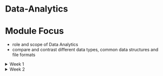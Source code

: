 # Data-Analytics
# Module Focus
  - role and scope of Data Analytics
  - compare and contrast different data types, common data structures and file formats
<details>
<summary> Week 1 </summary>
<br>
  
# The basic of Data
  ## What is Data Analytics
  - is to examine and transform raw data into actionable insights that guide inforemed decision-making processess within an orgarnisation.
  - key responsibilities and skills
    - Data Collection and Preparation - sourcing data, cleaning and organizing data
    - Data aanlysis - employing statistical methods, ML techniques to interpret data, Identify trends and patterns not obvious.
    - Data visualization - creating visual presentations of data eg. charts and dashboards to make complex information easily understandable.
    - Decision Support - make recommendations based on data-driven insights guiding besiness decisions
    - Collaboration and Communication - collaborate with other ddepartements to understand their data needs and effectively communicate complex data findings to non-technical stakeholders.
    - Continuous Learning and Adaptation - keeping up-to=date with latest trends and adapt to new analytiacl model and methods.

  TASK 
  - Data Analyst 
    - Maths and Stats
    - python and sql
    - data collection , data analysis, data visualisation
    - collaboration and communication, continuous learning and adaptation
         
  3 major piilars that allow analytics programs to thrive : Data, Storage and Computing power.

  ## The Analytics Process
  - The process is iterative rather than sequantial as you can return/revisit to any stage if theres a error in your data.
  - AI :
  - ML :
  - Deep Learning :
     
  ## Data Governance
  - is the slab of stone that supports the 3 pillars.
  - ensure that the organization has high-quality data and is able to effectively control that data.

    ### Analytics tools
    - automate data analysis, improving ability to acquire, clean, manipulate, visualize and analyze data.

# Understand Data
  ## Data Types
  - a data element is an attribute about a person, place. they describe characteristics of activities.
  - data type limits the values a data element can have.

  ## Structures data types
  - is tabular data like a spreadsheet.
  - character data types limits data entry to only valid characters.
  
  ## Unstructured
  - is any type of data that does not fit neatly into the tabular model.
  - eg. digital images, audio and video recordings
  - storing unstructured data
    - binary

  ## Categories of data
  - Quantitative (How much/many?) vs Qualitative Data (What/why?)
  - Discrete vs Countinuous Data
    - discreete represent measurements that cant be subdivided. eg. whole number
    - Countinuous can represent measure of average and have decimal 
    - Quantitative (can be both), but Qualitative is discrete
  - Categorical Data
    - Text data with known, finite number of categories
  - Dimensional Data
    - is an approach to arranging data to facilitate analysis.
   
  ## Common Structures
  ### Structured data
  - Tabular data is structured data with values stored in consistent manner and organized into rows and columns. facilitates aggregation
  - specify a unique key to identify values in a row

  ### Unstructured
  - is qualitative, describing the characteristics of an event or object.
  - eg. images, audio , video and descriptive text
  - machine data is common source of unstructured data as machines operates they create a digital footprint that data is unstructured
  - storage - key is a unique identifier and value is the data itself.

  ### Semi-Structured
  - is data that has structure and that is not tabular. eg Email
  - Every Email has structural components eg. recipient, sender, subject, date and time
  - body of email is unstructured text, while attachments can be anything type of file.

  ## Common File formats
  - facilitate data exchange and tool interoperability.
  - Text Files
  - Fixed-Width Files
  - JavaScript Object Notation
  - Extensible Markup Language (XML)
  - HyperText Markup Language (HTML)

# Data Preparation and Exploration
- Module focus
  - understand how to explore and acquire data
  - learn databases and need to classify and store or structure data
  - data manipulation techniques and how to manage data quality
  - fundamentals of stats and analysis techniques
 
  ## Databases and Data Acquisition
  - Two categories of databases
    - Relational - for storing and processing structured data
    - Nonrelational - 

  ### The Relational Model
  - The entity relationship diagram (ERD) is a visual of data modelling process, it shows the connection between related entities.
  - cardinality refers to the relationship between two entities.
  - unary relationship is when an entity has a connection with itself.
  - A binary relationship connects two entities
   
  ### Relational Databases
  - Relational databasess let you make operational system out of an ERD, Relational entities correspond to databases tables, and entity attributes correspond to table columns.
  - An associative table is both a table and a relationship
  - every row in a relational database must be unique
  - a prinmary key is one or more attributes that uniquely identify a specific row
  - a foreign key is or more columns in one table that points to corresponding columns in a related table, FK enforces referential integrity.
   
  RELATIONAL VS NON-RELATION
  - Relational - data consistency, security, ease of back up
  - Non-Relational - flexibility, high scalability, cost effective
   
  ### Non-Relational Databases
  - does not have a predefined strucure based or tabular data
  - examples
    - key-value database
      - key is globally unique across entire database
      - the data corresponding eith key can structured or ustructured
      - can scale to accomododate many simultaneous request without impacting perfomance.
    - Document
      - is similar to key-value database bbut the value is restricted to a specific structured format eg JSON
    - Column-Family
      - use an index to identify data in groups of related columns.
      - good ability to scale
    - Graph
      - specialize in exploring relationship between pieces of data.
      - each animal and person represent a node in the graph.

  ## Database Use cases
  ### Online Transactional Processing (OLTP)
  - handles daily transactions eg booking flight, or ordering online
  - balance the ability to write and read data efficiently

  ### Normalisation
  - is a process for structuring a database in a way that minimizes duplication of data.
  - First nomrmal form(!NF) is when every row in a table and every column contains a unique value
  - Second Normal Form(2NF) starts where 1NF leaves off, all nonprimary key values must depend on the entire primary key.
  - Third Normal Form(3NF) all columns must depend on only the primary key (highly normalized)

  ### Online Analytical Processing (OLAP)
  - focus on ability of organizations to analyze data.
  - OLAP and OLTP databases can use relational database but their structures are different.
  - OLTP balance transactional read and write perfomance, resulting in highly normalised design (3NF)
  - OLAP have denormalized design, this is wider tables distribution of data instead of multiple tables. more efficient for analytical queries to read large amount of data for single table.

   ### Schema Concepts
   - Tradictional systems require highly normalised databases, denormalized is for analytical systems.
   - A *Data warehouse* - is database thats aggregates data from many transactional systems for analytical purposes. (Facilitates analytics)
   - A *Data mart* is a subset of a data warehouse. DW server entire organization whereas DM focus on particular department within organization.
   - A *Data Lake* - stores raw data in its native format instead of conforming to a relational database structure.

  VIDEO
  - Database - relational database - record data (OLTP) - stored in tables , data is highly detailed, flexible
  - DW - used for analytical processing(OLAP) - databases send data to data warehouse via ETL process - data is summarized


|   DATABASE           |  DATA WAREHOUSE            |
| ------------ | ------------ |
| Transactions             | Analytics and reporting             |
| fresh and detailed data             | refreshed periodically and summarized             |
| slow when querying large amounts of data and slow down transactional processes   |  faster and dont interfere with any processes            |

  - Data lake - designed to capture raw data - made for large amounts of data
  - Star schema facilitate analytical processing, denormalized to improve read perfomance over large data,simple queries, data from OLTP into star create large data duplication so consume more space, DM use star 
  - snownflake - less denormalized,  complex query as tables grows, more complex, less storage, DW use snowflake

  ### Dimensionality
  - refers to the number of attributes a table has.
  - greater the attributes the greater higher the dimensionality.


  ## Data acquisition COncepts
  ### Integration
  - Data from transactional systems flow into data warehouses and data marts for analysis.
  - you retrieve, reshape, insert data to move data between operational and analytical environments. you can use variety of methods to transfer data efficiently and effectively.
  - one approach is Extract, Transform, and Load (ETL0
    1. Extract - extract data from source to staging area. goal is move data from relational database into a flat file
    2. Transform - goal reformat data from its transactional to data warehouse's analytical design
    3. Load - ensure data gets into the analytical system
   
  - ELT has speed advantages


  ### Data collection methods
  - Application Programming Interfaces(APIs)
  - Web services
  - Web Scrabing
  - Human in the loop
  - Surveys
  - Survey tools
  - Observation
  - Sampling

  ## Working with Data
  - to turn a database design into an operation database ready to accept data, you use Data Definition Language(DDL) components of SQL.
  - DDL lets you create, modify and delete tables
  - to generate insights, use Data Manipulation Language(DML) capabilities of SQL to insert, modify and retrieve information from databases.
  - DDL manage structure while DML manage data in the database

  ### Data Manipulation
  - 4 possible actions
    - Create new data
    - Read existing data
    - Update existing data
    - Delete existing data
  - CRUD operations

    Data Manipulation in SQL

    |  Operation     |  SQL Keyword     |  Description  |
    | -------------- |  --------------  |  --------------  |
    |  Create        |  INSERT          |  Creates new data in an existing table  |
    |  Read          |  SELECT          |  Retrieves data from an existing table  |
    |  Update        |  UPDATE          |  Changes existing data in an existing table  |
    |  Delete        |  DELETE          |  Removes existing data from an existing table  |



# Data Quality
- challenges of data quality
- data manipulation techniques
- applying data quality control

## Data Quality Challenges
- examining each data source and its own unique quality issues.

  ### Duplicate Data
  - occurs when data representing the same transaction is accidentally duplicated within a system.
  - resolve by prevent its creation and duplicate resolution process
  - source is having multiple data sources
 
  ### Redundant Data
  - is a function of intergrating multiple systems.
  - happens when same data exist in multiple places, also inaapropriate database design.
  - shared data elements
  - resolving redundant data
    - synchronization to shared data elements
    - resturcture tables
   
  ### Missing Values (Null Values)
  - impacts data quality
  - occur when you expect an attribute to contain data but nothing is there.
  - A null value is an absent of a value
  - to handle missing values, first check their existence.
 
  ### Invalid Data
  - are values outside the valid range for a given attribute.
  - violates a business rule instead of having a incorrect data type e.g for temperature -99 999 is a valid number but not a valid temperature in Earth.
 
  ### Nonparametric Data
  - is data collected from cater=gorical variables.
  - categories differ it can indicate differentiation or rank order associated eg. rank pain in a scale of 0 to 10.
 
  ### Data Outliers
  - is a value that differs significantly from other observations in a dataset.
 
  ### Specicification mismatch
  - describes the target value for a component
  - occurs when an individual components characteristics are beyond the range of acceptable values.
 
  ### Data type Validation
  - ensures that values in a dataset have a consistent data type.

  ## Data Manipulation Techbiques
  ### Recoding Data
  - is a technique to map original values for a variable into new values to facilitate analysis.
  - recoding group data into multiple categories, creating categorical variable
    - Nominal - variable with 2 or more categories with no natural order of categories eg hair color
    - Ordinal - category with an inherent rank eg T-shirt size
    - variable values fit into fixed numner of categories

  ### Derived variables
  - is a new varible resulting from a calculation on an existing variable.
  - dont have to be categorical
 
  ### Data Merge
  - uses a common variable combine multiple datasets with different structures into a single dataset.
  - improve data quality
 
  ### Data Blending
  - combines multiple sources of data into a single dataset at the reporting layer.
  - allows analyst to combine datasets in ad hoc manner without saving blended sataset in a relational database.
  - blended satasset exist only at the reporting layer
 
  ### Concatenation
  - merging of separe variables into a single variable.
 
  ### Data append
  - combines multiple data sources with the same structure, resulting in a new dataset containing all rows from the original datasets.
  - f
 
  ### Imputation
  - is a technique for dealing with missing values by replacing them with substitutes.
  - approaches to handle missing data
    - Remove missing data (Rows)
    - Replace with Zero
    - Replace with Overall average
    - Replace with Most Frequent(MODE)
    - Closest value average
   
  ### Reduction
  - is the process of shrinking an extensive dataset without begatively impacting its analytical value.
  - types
    - dimensionality reduction
      - reduction technique is dimensionality reduction which removes attributes from a dataset.
        - removing attributes reduces dataset overall size.
    - numerosity reduction
      - reduces overall volume of data. eg. using histogram
      - improve efficiency of analysis.
    - sampling
      - is a technique that selects a subset of individual records from their initial dataset.

  - Aggregation - is the summarization of raw data for analysis and control of privacy. eg finding max or min of data
  - Transposing data - is swaping rows and columns to facilitate analysis.
  - Normalization - converts data from different scales to same scale.
  - Min-Max Normalization -
  - Parsing/String Manipulation -

  ## Managing Data Quality
  ### Circumstances to check for Quality
  - every stop along data life-cycle journey can impact data quality.
 
  ### Automated Validation

  ### Data Quality Dimensions
  - consider multiple attributes of data
  - account for 6 dimensions
    - Data accuracy
    - Data completeness
    - Data consistency
    - Data Timeliness
    - Data Uniqueness
    - Data Validity
   
  ### DQ Rules and metrics
  - understandin data qualuty dimensions, consider how to measure each of them to improve overall quality
  - 

  ### Methods to validate quality
  - Reasonable Expectations
    - check where ot not data in you analytics environment meet reasonable expectations.
   
  - Data profiling
    - use statistical measures to check for data discrepancies, including values that are missing. infrequently ot too frequently occurrence anor ekimination.
   
  - Data Audits
    - use data profiling techniques that help identify data integrity and security issues
   
  - Sampling
    - use a subset of data to inform conclusions about overall data.
   
  - Cross-Validation
    - evaluates how well predictive models perfom
    - divide data into 2
      - training set - build predictive model
      - testing set - determine how accurate the prediction is
    

# Data Analytics and Reporting
- insight is a new piece of information you create from data that influence a decision.
- understand concepts of stats
- learn descriptive stat methods
- inferential stat methods
- types of analysis and key techniques

## Fundamentals of Statistics
- a population represents all the data subjects you want to analyze.
- a census is obtaining data for every element of your population.
- 

</details>

<details>
<summary> Week 2 </summary>
<br>

# Data Analytics and Reporting
## Spreadsheets
- provide intuitive way to organize data into rows and columns.

## Programming Languages
  ### R programming
  - focuses on creating analytics applications.

  ### Python
  - python data analysis library (pandas) provides a set of tools for structuring and analyzing data.

  ### Structured Query Language (SQL)
  - DDL - define structure of database
  - DML - work with data inside a database
  - DDL Commands
    - CREATE - create a new table
    - ALTER - change the structure of a table already created
    - DROP - deletes an entire table from server
  - DML commands
    - SELECT - retrieve information from database
    - INSERT - add new records(Rows) to a database
    - UPDATE - modify rows in the database
    - DELETE - delete rows from a database table

## Statistics Packages
  ### IBM SPSS
  ### Stata
  ### Minitab

## Machine Learning
  ### IBM SPSS Modeler
  ### RapidMiner

## Analytics Suites
  ### IBM Cognos
  - major components
    - Cognos connection - web-based offers access to other elements of cognos suite
    - Query Studio - provides access to data querying and basic reporting tools
    - Report studio - offers advance reporting design tools for complex reporting needs.
    - Analysis Studio - enables advanced modelling and analytics on large datasets\
    - Event studio - provides real time data monitoring and alerting
    - Metric studio - offers the ability to create scorecards
    - Cognos viewer - allows stakeholders to easily interact with data
   
  ### Microsoft Power BI
  - built on SQL server database
  - easy intergration and cost effective
  - major components
    - Power BI desktop - allows to interact with data
    - Power BI is Microsoft (SaaS) offering power BI capabilities in the cloud
    - Mobile apps - provide users of iOS, Android windows device with access to power BI capabilities
    - Power BI report builder - allows developers to create paginated reports
    - Power BI report Server - offers organizations the ability to host their own Power BI environment
   
  ### MicroStrategy
  ### Domo
  ### Datorama
  ### AWS QuickSight
  ### Tableau
  ### Qlik
  ### BusinessOjects

# Data Visualization
## Understanding Business Requirements
- A report is a static electronic or physical document that reflects information at a given point in time.
- Dashboard is an alternative visualization that encourages people to explore data dynamically.
- when developing a report or dashboard understand the auidence and their needs
- after that identify data sources that satisfy their requirments
- pull approach - publish a report to known location eg web page
- push approach - report is automatically sent to appropriate people
- blended approach - (Store the report centrally) inform people that the report is available while maintaining central control of the report itself.

## Inderstanding Report Design Elements
- design principles (5 C's ) of creating visualization
  - Control - how you focus the attention of your auidence
  - Correctness - information mast be accurate with no spelling mistakes
  - Clarity - select right visualization tool for communicating your message and easy to interpret and read
  - Consistency - use same design , documentation elements thoughout
  - Concentration - use visuals to focus auidence attention on rekevant information without overwhelming details.
 
## Report Cover Page
- have a concise title that describes the contents of the report
- communicate a significant insight from the report

## Executive Summary
- provide overview of reports contents
## Design Elements
- color schemes - limited selection of colors use when creating a report / dashboard.
- page layout - determines the arrangement of its component parts.
- font size - 
- style
- charts
- corporate standards
  
## Dashboard Development Methods
- Dashboards are dynamic tools that helps people explore data to inform their decision-making.

  ### Consumer Types
  ### Data Source Considerations
  - static data is data thar refreshes at some regular interval. a design pattern is for operational databases to update a data warehousee everynight.
  - Continuous data (live data) - comes directly from an operational databse that people use to perfom their daily duties. operational database provides live data feed to the dashboard.
 
  ### Data Type Coonsiderations
  - dashboards differs from report as dashboard use software as the delivery mechanism.
  - When creating a dashboard, you use qualitative data to create dimensions.
  - A dimension is attribute used to divide data into categories.
  - a measure is a numeric, quantitative value that a dashboard user is curious about.
  ### Development Process
  - after identify data sources that power your dashboard, develop the dashboard
  - use wireframes - is blueprint for an application that defines the basic design and functions of a dashboard.
  - use mock-up - extends a wireframe by provideing details about visual elements of the dashboard. goal is give a perspective as to the dashboards final user interface.
 
  ### Delivery Considerations
  ### Operational Considerations
  - As you build a dashboard,clearly define the access permissions.
  - Access permissions define the data that a given person can access. 

## Exploring Visualization Types
  ### Charts
  - methods for visualizing both qualitative and quantitative data.
    - Line chart
    - pie chart - presents categorical, or discrete, data as individual slices of the pie.
    - bar chart - presents categorical data.
    - stacked chart -  starts with a bar chart and extends it by incorporating proportional segments on each bar for categorical data.
    - scatter chart -
    - bubble chart -
  - histograms are particularly well suited to illustrating frequency and centrality.
    - is a chart that shows a frequency distribution for numeric data.
  - maps
    - geofraphic maps -
    - heat -
    - tree -
  - warefall - displays the cumulative effect of numeric values over time.
  - infographic -
  - word cloud -  is a visualization that uses shape to signify the importance of words. and eliminate common words and conjunctions.

## Comparing Report  Types
  ### Static and Dynamic
  - static reports pull data from various data sources to reflect data at a specific point in time.
  - Dynamic report give real-time access to information.

  ### Ad hoc
  - Ad hoc reports / one-time use existing data to meet a unique need at a specific point in time.

  ### Self-Service (On-Demand)
  ### Recurring Reports
  - provide summary information on a regularly scheduled basis. get delivered to their audience immediately after creation.
    - Compliance report - detail how your organization meet its compliance obligations.
    - financial compliance
    - safety compliance
    - risk compliance
   
  ### Tactical and Research
  - tactical reports - provides information to onform an organization short term decisions
  - research report helps an organisation make strategic decisions

# Data Governance
## Data Governace concepts
- is set of policies, procesures and controls an organization develops to safeguard its information while making it useful for transactional and analytic purposes.
- it umbrella term covering creation, interpretation and enforcement of data.
- these policies promote data quality, use of data attributes, access to different data domains. also identify how to secure data, comply with regulations, protect data privacy..

  ### Data Governance Roles
- Data stewardship is a=the act of developing the policies and procedures for looking after an organization's data quality, security, privacy and regulatory compliance.
- data steward is responsible for leading an organization's data gorvance activities.
- A data owner is a senior business leader with overall responsibility for a specific data domain.
- A data domain/ data subject area contains data about a particular operational division within organization.
- subject area data steward works in the data owners organization.
- a data custodian is a role given to someone who implements technical controls that execute data governance policies. usualky IT who configure applications, dashboards and database.
- Data access requirements determine which people need access to what data.
- when determining access requirements, essential to develop data classification matrix.
- Data classification matrix defines categories, descriptions and disclosure implications for data
- A data steward works with a data owner to establish broad classifications, with subject area data stewards to develop procedures for granting access to information, and with data custodians to ensure the appropriate technical controls are in place to protect information.

  ### Access Permissions
  - Role-based acess means that instead of giving access to individual people, you grant access to the role they occupy.
  - a role-based access approach facilitates permissions maintenance and improves consistency.
 
  ### Group Permissions
  - an organization chart documents the reporting structure within an organization.
 
  ### Data Use Agreements
  - A data use agreement (DUA) is a conctractual document for transferring private data between organizations. establish a dua before sharing data with outside party.
 
  ### Security requirements
  - TECHNICAL CONTROLS FOR PROTECTING DATA.
  - Data encryption for data protection, as data is unsuable without the key to decrypt it.
  - Encrypt data at rest as well as data in trnasit to keep it secure.
  - data at rest locations is databases and flat files.
  - Transparent Data Encryption (TDE) ensure the database files and log file are encryped.
  - data ib transit is data actively moving between one location to another, during data transmission encrypt the connection between the locations.
  - transmitting data over internrt uses HTTP to ensure data security use TLS.
 
  ### Storage Environment Requirements
  - data at rest exist in local storage, shared drive and cloud, regardless of storage environment encrypt all data at rest.
 
  ### User Requirements
  - specify how to collect, process, use, store, retain and remove data.
  - crucial to effective data govarnance
  - An acceptable use policy (AUP) defines an individual's responsibilities when accessing, using, sharing and removing organizational data.
  - AUP has provisions for each type of data in an organizations's data classification matrix.
  - AUPs describe acceptable locations for storing proprietary information; what to do in the event of theft, loss, or unauthorized disclosure; and methods of disposal.
 
  ### Entity Relationship Requirements
  - 

  ### Data classification requirements
  - is the process of analyzing data and organizing it into risk-based categories.
</details>
